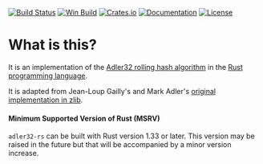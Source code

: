 [![Build Status](https://github.com/remram44/adler32-rs/workflows/Test/badge.svg)](https://github.com/remram44/adler32-rs/actions)
[![Win Build](https://ci.appveyor.com/api/projects/status/ekyg20rd6rwrus64/branch/master?svg=true)](https://ci.appveyor.com/project/remram44/adler32-rs)
[![Crates.io](https://img.shields.io/crates/v/adler32.svg)](https://crates.io/crates/adler32)
[![Documentation](https://docs.rs/adler32/badge.svg)](https://docs.rs/adler32)
[![License](https://img.shields.io/crates/l/adler32.svg)](https://github.com/remram44/adler32-rs/blob/master/LICENSE)

What is this?
=============

It is an implementation of the [Adler32 rolling hash algorithm](https://en.wikipedia.org/wiki/Adler-32) in the [Rust programming language](https://www.rust-lang.org/).

It is adapted from Jean-Loup Gailly's and Mark Adler's [original implementation in zlib](https://github.com/madler/zlib/blob/2fa463bacfff79181df1a5270fb67cc679a53e71/adler32.c).


#### Minimum Supported Version of Rust (MSRV)

`adler32-rs` can be built with Rust version 1.33 or later. This version may be raised in the future but that will be accompanied by a minor version increase.
